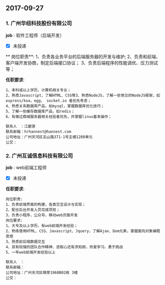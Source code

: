 

## 2017-09-27

### 1. 广州华纽科技股份有限公司

**job** : 软件工程师（后端开发）
* [x] 未投递

** 岗位职责**:
1、负责各业务平台的后端服务器的开发与维护;
2、负责和前端、客户端开发协商，制定后端接口协议；
3、负责后端程序的性能调优、压力测试等；

**任职要求**:
```
1、本科或以上学历，计算机相关专业；
2、熟悉Javascript，了解HTML、CSS等3、熟悉NodeJS，了解一些常见的NodeJS框架，如express/koa，egg， socket.io 者优先考虑；
4、熟悉关系数据库产品，如mysql，掌握数据库优化技巧；
5、了解一些缓存数据库产品，如redis；
6、有做过商城服务器相关经验者优先，并掌握linux基本操作；

联系人　：江碧莲
联系邮箱：hrhannest@hannest.com
公司地址：广州天河区五山路371-1号主楼1208单元
公交：

```

### 2. 广州互诚信息科技有限公司

**job** : web前端工程师
* [x] 未投递

**任职要求**:
```
岗位职责: 
1、负责前端界面的构建，各类交互设计与实现；
2、配合后台开发人员完成项目；
3、负责小程序，公众号，移动web页面开发
岗位要求:
1、大专及以上学历，有web前端开发经验；
2、熟练使用HTML、CSS、Javascript、Jquery，了解Ajax、Dom元素，掌握面向对象编程思想
3、熟悉前后端数据交互
4、具有较强的团队合作精神、进取心还有求知欲，热爱学习，勇于挑战
5、一年web前端开发经验以上

联系人　：
联系邮箱：
公司地址：广州天河区萌芽1968B02栋 3楼
公交：


